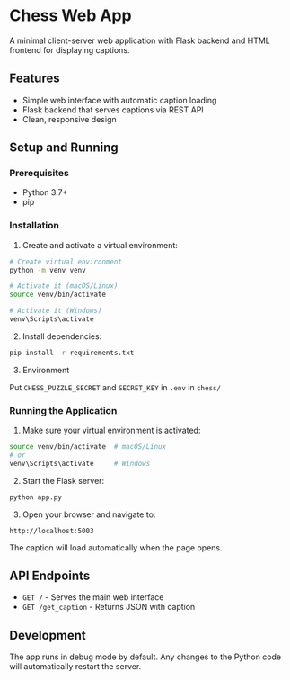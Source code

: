 # Chess Web App

A minimal client-server web application with Flask backend and HTML frontend for displaying captions.

## Features

- Simple web interface with automatic caption loading
- Flask backend that serves captions via REST API
- Clean, responsive design

## Setup and Running

### Prerequisites

- Python 3.7+
- pip

### Installation

1. Create and activate a virtual environment:

```bash
# Create virtual environment
python -m venv venv

# Activate it (macOS/Linux)
source venv/bin/activate

# Activate it (Windows)
venv\Scripts\activate
```

2. Install dependencies:

```bash
pip install -r requirements.txt
```

3. Environment

Put `CHESS_PUZZLE_SECRET` and `SECRET_KEY` in `.env` in `chess/`

### Running the Application

1. Make sure your virtual environment is activated:

```bash
source venv/bin/activate  # macOS/Linux
# or
venv\Scripts\activate     # Windows
```

2. Start the Flask server:

```bash
python app.py
```

3. Open your browser and navigate to:

```
http://localhost:5003
```

The caption will load automatically when the page opens.

## API Endpoints

- `GET /` - Serves the main web interface
- `GET /get_caption` - Returns JSON with caption

## Development

The app runs in debug mode by default. Any changes to the Python code will automatically restart the server.

